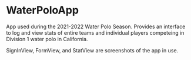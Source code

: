 # WaterPoloApp

App used during the 2021-2022 Water Polo Season.
Provides an interface to log and view stats of entire teams and individual players competeing in Division 1 water polo in California.

SignInView, FormView, and StatView are screenshots of the app in use.
